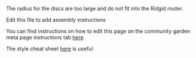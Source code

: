 The radius for the discs are too large and do not fit into the Ridgid router. 

Edit this file to add assembly instructions

You can find instructions on how to edit this page on the community garden meta page instructions tab [here](http://maslowcommunitygarden.org/Website.html)



The style cheat sheet [here](https://github.com/adam-p/markdown-here/wiki/Markdown-Cheatsheet) is useful
